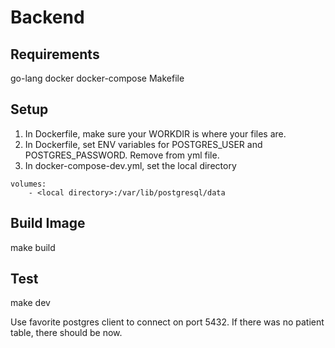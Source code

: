 # Backend

## Requirements
go-lang
docker
docker-compose
Makefile

## Setup
1. In Dockerfile, make sure your WORKDIR is where your files are.
2. In Dockerfile, set ENV variables for POSTGRES_USER and POSTGRES_PASSWORD. Remove from yml file.
3. In docker-compose-dev.yml, set the local directory
```
volumes:
    - <local directory>:/var/lib/postgresql/data
```

## Build Image
make build

## Test
make dev

Use favorite postgres client to connect on port 5432. If there was no patient table, there should be now.
